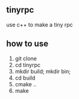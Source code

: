 ## tinyrpc
use c++ to make a tiny rpc


## how to use

1. git clone
2. cd tinyrpc
3. mkdir build; mkdir bin;
4. cd build
5. cmake ..
6. make
